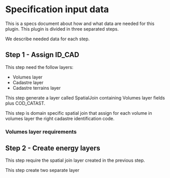 # Specification input data

This is a specs document about how and what data are needed for this plugin.
This plugin is divided in three separated steps.

We describe needed data for each step. 

## Step 1 - Assign ID_CAD

This step need the follow layers:
 - Volumes layer
 - Cadastre layer
 - Cadastre terrains layer

This step generate a layer called SpatialJoin containing Volumes layer fields
 plus COD_CATAST.

This step is domain specific spatial join that assign for each volume in 
 volumes layer the right cadastre identification code.

### Volumes layer requirements


## Step 2 - Create energy layers

This step require the spatial join layer created in the previous step.

This step create two separate layer



